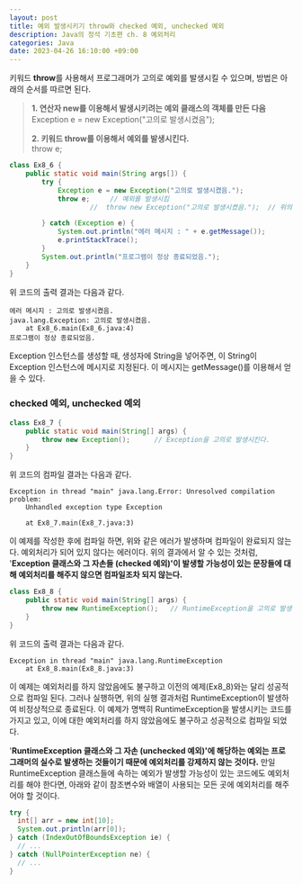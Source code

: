 ```yaml
---
layout: post
title: 예외 발생시키기 throw와 checked 예외, unchecked 예외
description: Java의 정석 기초편 ch. 8 예외처리
categories: Java
date: 2023-04-26 16:10:00 +09:00
---
```

키워드 **throw**를 사용해서 프로그래머가 고의로 예외를 발생시킬 수 있으며, 방법은 아래의 순서를 따르면 된다.

> **1. 연산자 new를 이용해서 발생시키려는 예외 클래스의 객체를 만든 다음**\
>   Exception e = new Exception("고의로 발생시켰음");
>
> **2. 키워드 throw를 이용해서 예외를 발생시킨다.**\
>   throw e;

```java
class Ex8_6 {
	public static void main(String args[]) {
		try {
			Exception e = new Exception("고의로 발생시켰음.");
			throw e;	 // 예외를 발생시킴 
                    //  throw new Exception("고의로 발생시켰음.");	// 위의 두 줄을 이렇게 한 줄로 줄여쓸 수 있다.

		} catch (Exception e) {
			System.out.println("에러 메시지 : " + e.getMessage());
			e.printStackTrace();
		}
		System.out.println("프로그램이 정상 종료되었음.");
	}
}
```

위 코드의 출력 결과는 다음과 같다.

```
에러 메시지 : 고의로 발생시켰음.
java.lang.Exception: 고의로 발생시켰음.
	at Ex8_6.main(Ex8_6.java:4)
프로그램이 정상 종료되었음.
```

Exception 인스턴스를 생성할 때, 생성자에 String을 넣어주면, 이 String이 Exception 인스턴스에 메시지로 지정된다. 이 메시지는 getMessage()를 이용해서 얻을 수 있다.


### checked 예외, unchecked 예외

```java
class Ex8_7 {
	public static void main(String[] args) {
		throw new Exception();		// Exception을 고의로 발생시킨다. 
	}
}
```

위 코드의 컴파일 결과는 다음과 같다.

```
Exception in thread "main" java.lang.Error: Unresolved compilation problem: 
	Unhandled exception type Exception

	at Ex8_7.main(Ex8_7.java:3)
```

이 예제를 작성한 후에 컴파일 하면, 위와 같은 에러가 발생하며 컴파일이 완료되지 않는다. 예외처리가 되어 있지 않다는 에러이다. 위의 결과에서 알 수 있는 것처럼, '**Exception 클래스와 그 자손들 (checked 예외)'이 발생할 가능성이 있는 문장들에 대해 예외처리를 해주지 않으면 컴파일조차 되지 않는다.**

```java
class Ex8_8 {
	public static void main(String[] args) {
		throw new RuntimeException();	// RuntimeException을 고의로 발생시킨다. 
	}
}
```

위 코드의 출력 결과는 다음과 같다.

```
Exception in thread "main" java.lang.RuntimeException
	at Ex8_8.main(Ex8_8.java:3)
```

이 예제는 예외처리를 하지 않았음에도 불구하고 이전의 예제(Ex8_8)와는 달리 성공적으로 컴파일 된다. 그러나 실행하면, 위의 실행 결과처럼 RuntimeException이 발생하여 비정상적으로 종료된다. 이 예제가 명백히 RuntimeException을 발생시키는 코드를 가지고 있고, 이에 대한 예외처리를 하지 않았음에도 불구하고 성공적으로 컴파일 되었다. 

'**RuntimeException 클래스와 그 자손 (unchecked 예외)'에 해당하는 예외는 프로그래머의 실수로 발생하는 것들이기 때문에 예외처리를 강제하지 않는 것이다.** 만일 RuntimeException 클래스들에 속하는 예외가 발생할 가능성이 있는 코드에도 예외처리를 해야 한다면, 아래와 같이 참조변수와 배열이 사용되는 모든 곳에 예외처리를 해주어야 할 것이다. 

```java
try {
  int[] arr = new int[10];
  System.out.println(arr[0]);
} catch (IndexOutOfBoundsException ie) {
  // ...
} catch (NullPointerException ne) {
  // ...
}
```
